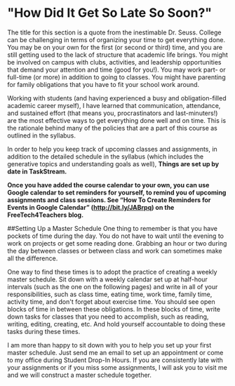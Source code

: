 # "How Did It Get So Late So Soon?"

The title for this section is a quote from the inestimable Dr. Seuss. College can be challenging in terms of organizing your time to get everything done. You may be on your own for the first (or second or third) time, and you are still getting used to the lack of structure that academic life brings. You might be involved on campus with clubs, activities, and leadership opportunities that demand your attention and time (good for you!). You may work part- or full-time (or more) in addition to going to classes. You might have parenting for family obligations that you have to fit your school work around.

Working with students (and having experienced a busy and obligation-filled academic career myself), I have learned that communication, attendance, and sustained effort (that means you, procrastinators and last-minuters!) are the most effective ways to get everything done well and on time. This is the rationale behind many of the policies that are a part of this course as outlined in the syllabus.

In order to help you keep track of upcoming classes and assignments, in addition to the detailed schedule in the syllabus (which includes the generative topics and understanding goals as well), **Things are set up by date in TaskStream.**

**Once you have added the course calendar to your own, you can use Google calendar to set reminders for yourself, to remind you of upcoming assignments and class sessions. See “How To Create Reminders for Events in Google Calendar” (http://bit.ly/JABrpq) on the FreeTech4Teachers blog.**

##Setting Up a Master Schedule
One thing to remember is that you have pockets of time during the day. You do not have to wait until the evening to work on projects or get some reading done. Grabbing an hour or two during the day between classes or between class and work can sometimes make all the difference.

One way to find these times is to adopt the practice of creating a weekly master schedule. Sit down with a weekly calendar set up at half-hour intervals (such as the one on the following pages) and write in all of your responsibilities, such as class time, eating time, work time, family time, activity time, and don't forget about exercise time. You should see open blocks of time in between these obligations. In these blocks of time, write down tasks for classes that you need to accomplish, such as reading, writing, editing, creating, etc. And hold yourself accountable to doing these tasks during these times.

I am more than happy to sit down with you to help you set up your first master schedule. Just send me an email to set up an appointment or come to my office during Student Drop-In Hours. If you are consistently late with your assignments or if you miss some assignments, I will ask you to visit me and we will construct a master schedule together. 
